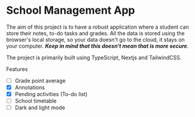 # School Management App

The aim of this project is to have a robust application where a student can store their notes, to-do tasks and grades. All the data is stored using the browser's local storage, so your data doesn't go to the cloud, it stays on your computer. ***Keep in mind that this doesn't mean that is more secure***.

The project is primarily built using TypeScript, Nextjs and TailwindCSS.

Features
- [ ] Grade point average
- [x] Annotations
- [x] Pending activities (To-do list)
- [ ] School timetable
- [ ] Dark and light mode
